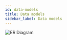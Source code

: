 ```yaml
---
id: data-models
title: Data models
sidebar_label: Data models
---
```


![ER Diagram](/assets/dev/er-diagram.png)

